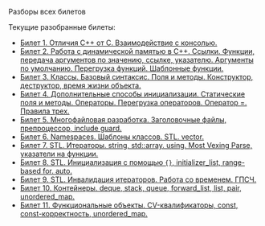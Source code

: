 Разборы всех билетов

Текущие разобранные билеты:
- [Билет 1. Отличия C++ от С. Взаимодействие с консолью.](tickets/01.md)
- [Билет 2. Работа с динамической памятью в С++. Ссылки. Функции, передача аргументов по значению, ссылке, указателю. Аргументы по умолчанию. Перегрузка функций. Шаблонные функции.](tickets/02.md)
- [Билет 3. Классы. Базовый синтаксис. Поля и методы. Конструктор, деструктор, время жизни объекта.](tickets/03.md)
- [Билет 4. Дополнительные способы инициализации. Статические поля и методы. Операторы. Перегрузка операторов. Оператор =. Правила трех.](tickets/04.md)
- [Билет 5. Многофайловая разработка. Заголовочные файлы, препроцессор, include guard.](tickets/05.md)
- [Билет 6. Namespaces. Шаблоны классов. STL. vector.](tickets/06.md)
- [Билет 7. STL. Итераторы. string, std::array. using. Most Vexing Parse, указатели на функции.](tickets/07.md)
- [Билет 8. STL. Инициализация с помощью `{}`, initializer_list, range-based for. auto.](tickets/08.md)
- [Билет 9. STL. Инвалидация итераторов. Работа со временем. ГПСЧ.](tickets/09.md)
- [Билет 10. Контейнеры. deque, stack, queue, forward_list, list, pair, unordered_map.](tickets/10.md)
- [Билет 11. Функциональные объекты. CV-квалификаторы, const, const-корректность, unordered_map.](tickets/11.md)
